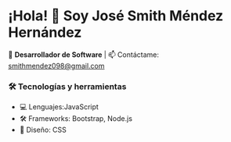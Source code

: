 # ¡Hola! 👋 Soy José Smith Méndez Hernández  

🔭 **Desarrollador de Software** |  📫 Contáctame: smithmendez098@gmail.com  

### 🛠️ **Tecnologías y herramientas**  
- 💻 Lenguajes:JavaScript  
- 🛠️ Frameworks: Bootstrap, Node.js  
- 🎨 Diseño: CSS

